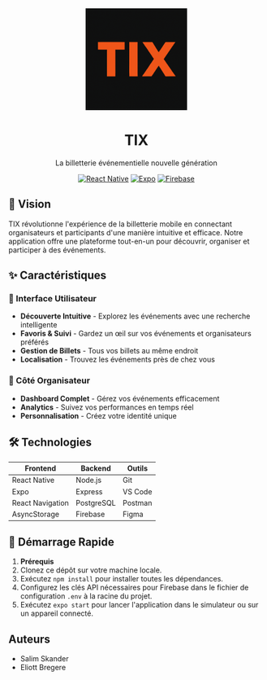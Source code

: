 <div align="center">
  <img src="assets/tix-logo.png" alt="TIX Logo" width="200"/>
  <h1>TIX</h1>
  <p>La billetterie événementielle nouvelle génération</p>
  
  [![React Native](https://img.shields.io/badge/React_Native-20232A?style=for-the-badge&logo=react&logoColor=61DAFB)](https://reactnative.dev/)
  [![Expo](https://img.shields.io/badge/Expo-000020?style=for-the-badge&logo=expo&logoColor=white)](https://expo.dev/)
  [![Firebase](https://img.shields.io/badge/Firebase-039BE5?style=for-the-badge&logo=Firebase&logoColor=white)](https://firebase.google.com/)
</div>

## 🚀 Vision

TIX révolutionne l'expérience de la billetterie mobile en connectant organisateurs et participants d'une manière intuitive et efficace. Notre application offre une plateforme tout-en-un pour découvrir, organiser et participer à des événements.

## ✨ Caractéristiques

### 📱 Interface Utilisateur
- **Découverte Intuitive** - Explorez les événements avec une recherche intelligente
- **Favoris & Suivi** - Gardez un œil sur vos événements et organisateurs préférés
- **Gestion de Billets** - Tous vos billets au même endroit
- **Localisation** - Trouvez les événements près de chez vous

### 🎯 Côté Organisateur
- **Dashboard Complet** - Gérez vos événements efficacement
- **Analytics** - Suivez vos performances en temps réel
- **Personnalisation** - Créez votre identité unique

## 🛠 Technologies

<div align="center">

| Frontend | Backend | Outils |
|----------|---------|---------|
| React Native | Node.js | Git |
| Expo | Express | VS Code |
| React Navigation | PostgreSQL | Postman |
| AsyncStorage | Firebase | Figma |

</div>

## 🏁 Démarrage Rapide

1. **Prérequis**
2. Clonez ce dépôt sur votre machine locale.
3. Exécutez `npm install` pour installer toutes les dépendances.
4. Configurez les clés API nécessaires pour Firebase dans le fichier de configuration `.env` à la racine du projet.
5. Exécutez `expo start` pour lancer l'application dans le simulateur ou sur un appareil connecté.

## Auteurs

- Salim Skander
- Eliott Bregere

